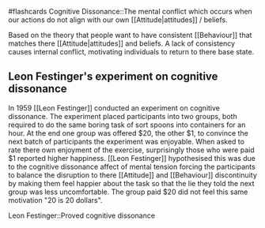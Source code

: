 #flashcards 
Cognitive Dissonance::The mental conflict which occurs when our actions do not align with our own [[Attitude|attitudes]] / beliefs.
<!--SR:!2023-11-14,7,250-->

Based on the theory that people want to have consistent [[Behaviour]] that matches there [[Attitude|attitudes]] and beliefs. A lack of consistency causes internal conflict, motivating individuals to return to there base state.

## Leon Festinger's experiment on cognitive dissonance
In 1959 [[Leon Festinger]] conducted an experiment on cognitive dissonance. The experiment placed participants into two groups, both required to do the same boring task of sort spoons into containers for an hour. At the end one group was offered $20, the other $1, to convince the next batch of participants the experiment was enjoyable. When asked to rate there own enjoyment of the exercise, surprisingly those who were paid $1 reported higher happiness. [[Leon Festinger]] hypothesised this was due to the cognitive dissonance affect of mental tension forcing the participants to balance the disruption to there [[Attitude]] and [[Behaviour]] discontinuity by making them feel happier about the task so that the lie they told the next group was less uncomfortable. The group paid $20 did not feel this same motivation "20 is 20 dollars".

Leon Festinger::Proved cognitive dissonance
<!--SR:!2023-11-08,4,270-->